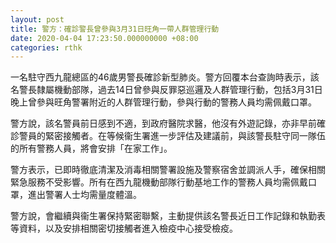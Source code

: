 ```yaml
---
layout: post
title: 警方：確診警長曾參與3月31日旺角一帶人群管理行動
date: 2020-04-04 17:23:50.000000000 +08:00
categories: rthk
---
```


一名駐守西九龍總區的46歲男警長確診新型肺炎。警方回覆本台查詢時表示，該名警長隸屬機動部隊，過去14日曾參與反罪惡巡邏及人群管理行動，包括3月31日晚上曾參與旺角警署附近的人群管理行動，參與行動的警務人員均需佩戴口罩。

警方說，該名警員前日感到不適，到政府醫院求醫，他沒有外遊記錄，亦非早前確診警員的緊密接觸者。在等候衞生署進一步評估及建議前，與該警長駐守同一隊伍的所有警務人員，將會安排「在家工作」。

警方表示，已即時徹底清潔及消毒相關警署設施及警察宿舍並調派人手，確保相關緊急服務不受影響。所有在西九龍機動部隊行動基地工作的警務人員均需佩戴口罩，進出警署人士均需量度體溫。

警方說，會繼續與衞生署保持緊密聯繫，主動提供該名警長近日工作記錄和執勤表等資料，以及安排相關密切接觸者進入檢疫中心接受檢疫。
